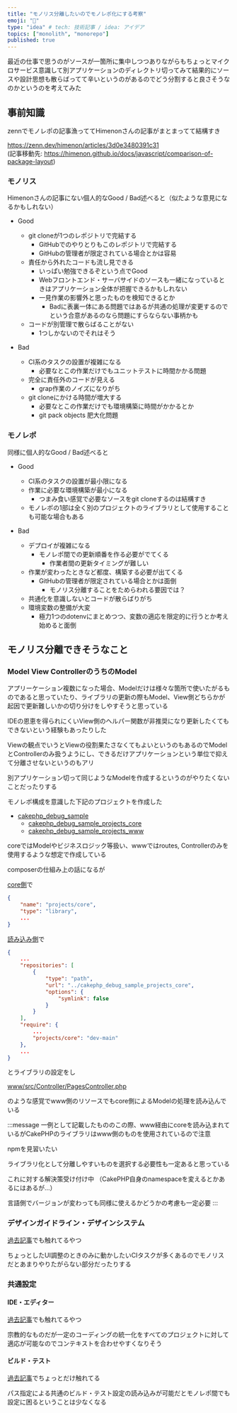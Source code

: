 ```yaml
---
title: "モノリス分離したいのでモノレポ化にする考察"
emoji: "💬"
type: "idea" # tech: 技術記事 / idea: アイデア
topics: ["monolith", "monorepo"]
published: true
---
```

最近の仕事で思うのがソースが一箇所に集中しつつありながらもちょっとマイクロサービス意識して別アプリケーションのディレクトリ切ってみて結果的にソースや設計思想も散らばってて辛いというのがあるのでどう分割すると良さそうなのかというのを考えてみた

## 事前知識

zennでモノレポの記事漁っててHimenonさんの記事がまとまってて結構すき

https://zenn.dev/himenon/articles/3d0e3480391c31  
(記事移動先: https://himenon.github.io/docs/javascript/comparison-of-package-layout)

### モノリス

Himenonさんの記事にない個人的なGood / Bad述べると（似たような意見になるかもしれない）

- Good
  - git cloneが1つのレポジトリで完結する
    - GitHubでのやりとりもこのレポジトリで完結する
    - GitHubの管理者が限定されている場合とかは容易
  - 責任から外れたコードも流し見できる
    - いっぱい勉強できるぞという点でGood
    - Webフロントエンド・サーバサイドのソースも一緒になっているときはアプリケーション全体が把握できるかもしれない
    - 一見作業の影響外と思ったものを検知できるとか
      - Badに表裏一体にある問題ではあるが共通の処理が変更するのでという合意があるのなら問題にすらならない事柄かも
  - コードが別管理で散らばることがない
    - 1つしかないのでそれはそう

- Bad
  - CI系のタスクの設置が複雑になる
    - 必要なとこの作業だけでもユニットテストに時間かかる問題
  - 完全に責任外のコードが見える
    - grap作業のノイズになりがち
  - git cloneにかける時間が増大する
    - 必要なとこの作業だけでも環境構築に時間がかかるとか
    - git pack objects 肥大化問題

### モノレポ

同様に個人的なGood / Bad述べると

- Good
  - CI系のタスクの設置が最小限になる
  - 作業に必要な環境構築が最小になる
    - つまみ食い感覚で必要なソースをgit cloneするのは結構すき
  - モノレポの1部は全く別のプロジェクトのライブラリとして使用することも可能な場合もある

- Bad
  - デプロイが複雑になる
    - モノレポ間での更新順番を作る必要がでてくる
      - 作業者間の更新タイミングが難しい
  - 作業が変わったときなど都度、構築する必要が出てくる
    - GitHubの管理者が限定されている場合とかは面倒
      - モノリス分離することをためらわれる要因では？
  - 共通化を意識しないとコードが散らばりがち
  - 環境変数の整備が大変
    - 極力1つのdotenvにまとめつつ、変数の適応を限定的に行うとか考え始めると面倒

## モノリス分離できそうなこと

### Model View ControllerのうちのModel

アプリーケーション複数になった場合、Modelだけは様々な箇所で使いたがるものであると思っていたり、ライブラリの更新の際もModel、View側どちらかが起因で更新難しいかの切り分けをしやすそうと思っている

IDEの恩恵を得られにくいView側のヘルパー関数が非推奨になり更新したくてもできないという経験もあったりした

Viewの観点でいうとViewの役割果たさなくてもよいというのもあるのでModelとControllerのみ扱うようにし、できるだけアプリケーションという単位で抑えて分離させないというのもアリ

別アプリケーション切って同じようなModelを作成するというのがやりたくないことだったりする

モノレポ構成を意識した下記のプロジェクトを作成した

- [cakephp_debug_sample](https://github.com/igara/cakephp_debug_sample)
  - [cakephp_debug_sample_projects_core](https://github.com/igara/cakephp_debug_sample_projects_core)
  - [cakephp_debug_sample_projects_www](https://github.com/igara/cakephp_debug_sample_projects_www)

coreではModelやビジネスロジック等扱い、wwwではroutes, Controllerのみを使用するような想定で作成している  

composerの仕組み上の話になるが

[core側](https://github.com/igara/cakephp_debug_sample_projects_core/blob/d8beb44/composer.json)で

```json:core/composer.json
{
    "name": "projects/core",
    "type": "library",
    ...
}
```

[読み込み側](https://github.com/igara/cakephp_debug_sample_projects_www/blob/4287f51/composer.json)で

```json:www/composer.json
{
    ...
    "repositories": [
        {
            "type": "path",
            "url": "../cakephp_debug_sample_projects_core",
            "options": {
                "symlink": false
            }
        }
    ],
    "require": {
        ...
        "projects/core": "dev-main"
    },
    ...
}
```

とライブラリの設定をし

[www/src/Controller/PagesController.php](https://github.com/igara/cakephp_debug_sample_projects_www/blob/4287f51/src/Controller/PagesController.php)

のような感覚でwww側のリソースでもcore側によるModelの処理を読み込んでいる

:::message
一例として記載したもののこの際、www経由にcoreを読み込まれているがCakePHPのライブラリはwww側のものを使用されているので注意

npmを見習いたい

ライブラリ化として分離しやすいものを選択する必要性も一定あると思っている

これに対する解決策受け付け中
（CakePHP自身のnamespaceを変えるとかあるにはあるが...）

言語側でバージョンが変わっても同様に使えるかどうかの考慮も一定必要
:::

### デザインガイドライン・デザインシステム

[過去記事](https://zenn.dev/igara/articles/monorepo_nextjs#%E3%82%B5%E3%83%96%E3%83%97%E3%83%AD%E3%82%B8%E3%82%A7%E3%82%AF%E3%83%88%3A-syonet_eight_design_system)でも触れてるやつ

ちょっとしたUI調整のときのみに動かしたいCIタスクが多くあるのでモノリスだとあまりやりたがらない部分だったりする

### 共通設定

#### IDE・エディター

[過去記事](https://zenn.dev/igara/articles/monorepo_nextjs#vscode%E3%81%AE%E8%A8%AD%E5%AE%9A%E3%81%AE%E5%85%B1%E6%9C%89%E5%8C%96)でも触れてるやつ

宗教的なものだが一定のコーディングの統一化をすべてのプロジェクトに対して適応が可能なのでコンテキストを合わせやすくなりそう

#### ビルド・テスト

[過去記事](https://zenn.dev/igara/articles/monorepo_nextjs#%E3%83%93%E3%83%AB%E3%83%89%E3%81%AE%E8%A8%AD%E5%AE%9Anextjs%E3%81%AE%E3%82%92%E3%81%9D%E3%81%AE%E3%81%BE%E3%81%BE%E3%81%A4%E3%81%8B%E3%81%A3%E3%81%A6%E3%82%8B)でちょっとだけ触れてる

パス指定による共通のビルド・テスト設定の読み込みが可能だとモノレポ間でも設定に困るということは少なくなる
